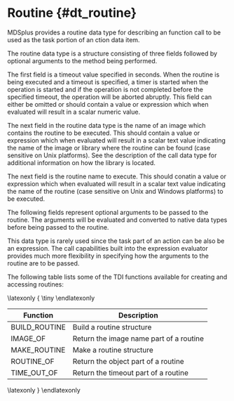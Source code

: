  
Routine {#dt_routine}
=======

MDSplus provides a routine data type for describing an function call to be used
as the task portion of an ction data item.

The routine data type is a structure consisting of three fields followed by
optional arguments to the method being performed.

The first field is a timeout value specified in seconds. When the routine is
being executed and a timeout is specified, a timer is started when the
operation is started and if the operation is not completed before the specified
timeout, the operation will be aborted abruptly. This field can either be
omitted or should contain a value or expression which when evaluated will
result in a scalar numeric value.

The next field in the routine data type is the name of an image which contains
the routine to be executed. This should contain a value or expression which
when evaluated will result in a scalar text value indicating the name of the
image or library where the routine can be found (case sensitive on Unix
platforms). See the description of the call data type for additional
information on how the library is located.

The next field is the routine name to execute. This should conatin a value or
expression which when evaluated will result in a scalar text value indicating
the name of the routine (case sensitive on Unix and Windows platforms) to be
executed.

The following fields represent optional arguments to be passed to the routine.
The arguments will be evaluated and converted to native data types before being
passed to the routine.

This data type is rarely used since the task part of an action can be also be
an expression. The call capabilities built into the expression evaluator
provides much more flexibility in specifying how the arguments to the routine
are to be passed.



The following table lists some of the TDI functions available for creating and
accessing routines:

\latexonly { \tiny \endlatexonly

| **Function**   | **Description**                         |
|----------------|-----------------------------------------|
| BUILD\_ROUTINE | Build a routine structure               |
| IMAGE\_OF      | Return the image name part of a routine |
| MAKE\_ROUTINE  | Make a routine structure                |
| ROUTINE\_OF    | Return the object part of a routine     |
| TIME\_OUT\_OF  | Return the timeout part of a routine    |


\latexonly } \endlatexonly
